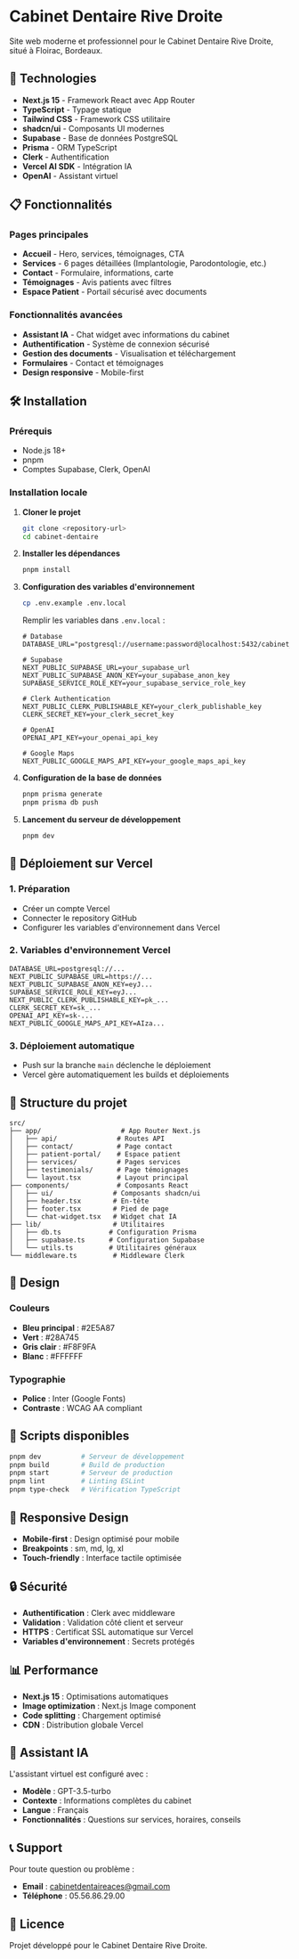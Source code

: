 # Cabinet Dentaire Rive Droite

Site web moderne et professionnel pour le Cabinet Dentaire Rive Droite, situé à Floirac, Bordeaux.

## 🚀 Technologies

- **Next.js 15** - Framework React avec App Router
- **TypeScript** - Typage statique
- **Tailwind CSS** - Framework CSS utilitaire
- **shadcn/ui** - Composants UI modernes
- **Supabase** - Base de données PostgreSQL
- **Prisma** - ORM TypeScript
- **Clerk** - Authentification
- **Vercel AI SDK** - Intégration IA
- **OpenAI** - Assistant virtuel

## 📋 Fonctionnalités

### Pages principales
- **Accueil** - Hero, services, témoignages, CTA
- **Services** - 6 pages détaillées (Implantologie, Parodontologie, etc.)
- **Contact** - Formulaire, informations, carte
- **Témoignages** - Avis patients avec filtres
- **Espace Patient** - Portail sécurisé avec documents

### Fonctionnalités avancées
- **Assistant IA** - Chat widget avec informations du cabinet
- **Authentification** - Système de connexion sécurisé
- **Gestion des documents** - Visualisation et téléchargement
- **Formulaires** - Contact et témoignages
- **Design responsive** - Mobile-first

## 🛠️ Installation

### Prérequis
- Node.js 18+
- pnpm
- Comptes Supabase, Clerk, OpenAI

### Installation locale

1. **Cloner le projet**
   ```bash
   git clone <repository-url>
   cd cabinet-dentaire
   ```

2. **Installer les dépendances**
   ```bash
   pnpm install
   ```

3. **Configuration des variables d'environnement**
   ```bash
   cp .env.example .env.local
   ```
   
   Remplir les variables dans `.env.local` :
   ```env
   # Database
   DATABASE_URL="postgresql://username:password@localhost:5432/cabinet_dentaire"
   
   # Supabase
   NEXT_PUBLIC_SUPABASE_URL=your_supabase_url
   NEXT_PUBLIC_SUPABASE_ANON_KEY=your_supabase_anon_key
   SUPABASE_SERVICE_ROLE_KEY=your_supabase_service_role_key
   
   # Clerk Authentication
   NEXT_PUBLIC_CLERK_PUBLISHABLE_KEY=your_clerk_publishable_key
   CLERK_SECRET_KEY=your_clerk_secret_key
   
   # OpenAI
   OPENAI_API_KEY=your_openai_api_key
   
   # Google Maps
   NEXT_PUBLIC_GOOGLE_MAPS_API_KEY=your_google_maps_api_key
   ```

4. **Configuration de la base de données**
   ```bash
   pnpm prisma generate
   pnpm prisma db push
   ```

5. **Lancement du serveur de développement**
   ```bash
   pnpm dev
   ```

## 🚀 Déploiement sur Vercel

### 1. Préparation
- Créer un compte Vercel
- Connecter le repository GitHub
- Configurer les variables d'environnement dans Vercel

### 2. Variables d'environnement Vercel
```
DATABASE_URL=postgresql://...
NEXT_PUBLIC_SUPABASE_URL=https://...
NEXT_PUBLIC_SUPABASE_ANON_KEY=eyJ...
SUPABASE_SERVICE_ROLE_KEY=eyJ...
NEXT_PUBLIC_CLERK_PUBLISHABLE_KEY=pk_...
CLERK_SECRET_KEY=sk_...
OPENAI_API_KEY=sk-...
NEXT_PUBLIC_GOOGLE_MAPS_API_KEY=AIza...
```

### 3. Déploiement automatique
- Push sur la branche `main` déclenche le déploiement
- Vercel gère automatiquement les builds et déploiements

## 📁 Structure du projet

```
src/
├── app/                    # App Router Next.js
│   ├── api/               # Routes API
│   ├── contact/           # Page contact
│   ├── patient-portal/    # Espace patient
│   ├── services/          # Pages services
│   ├── testimonials/      # Page témoignages
│   └── layout.tsx         # Layout principal
├── components/            # Composants React
│   ├── ui/               # Composants shadcn/ui
│   ├── header.tsx        # En-tête
│   ├── footer.tsx        # Pied de page
│   └── chat-widget.tsx   # Widget chat IA
├── lib/                  # Utilitaires
│   ├── db.ts            # Configuration Prisma
│   ├── supabase.ts      # Configuration Supabase
│   └── utils.ts         # Utilitaires généraux
└── middleware.ts         # Middleware Clerk
```

## 🎨 Design

### Couleurs
- **Bleu principal** : #2E5A87
- **Vert** : #28A745
- **Gris clair** : #F8F9FA
- **Blanc** : #FFFFFF

### Typographie
- **Police** : Inter (Google Fonts)
- **Contraste** : WCAG AA compliant

## 🔧 Scripts disponibles

```bash
pnpm dev          # Serveur de développement
pnpm build        # Build de production
pnpm start        # Serveur de production
pnpm lint         # Linting ESLint
pnpm type-check   # Vérification TypeScript
```

## 📱 Responsive Design

- **Mobile-first** : Design optimisé pour mobile
- **Breakpoints** : sm, md, lg, xl
- **Touch-friendly** : Interface tactile optimisée

## 🔒 Sécurité

- **Authentification** : Clerk avec middleware
- **Validation** : Validation côté client et serveur
- **HTTPS** : Certificat SSL automatique sur Vercel
- **Variables d'environnement** : Secrets protégés

## 📊 Performance

- **Next.js 15** : Optimisations automatiques
- **Image optimization** : Next.js Image component
- **Code splitting** : Chargement optimisé
- **CDN** : Distribution globale Vercel

## 🤖 Assistant IA

L'assistant virtuel est configuré avec :
- **Modèle** : GPT-3.5-turbo
- **Contexte** : Informations complètes du cabinet
- **Langue** : Français
- **Fonctionnalités** : Questions sur services, horaires, conseils

## 📞 Support

Pour toute question ou problème :
- **Email** : cabinetdentaireaces@gmail.com
- **Téléphone** : 05.56.86.29.00

## 📄 Licence

Projet développé pour le Cabinet Dentaire Rive Droite.